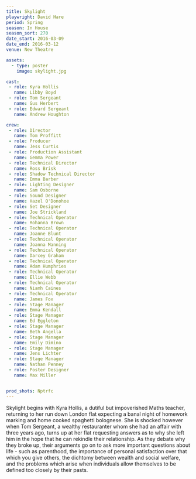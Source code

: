 ```yaml
---
title: Skylight
playwright: David Hare
period: Spring
season: In House
season_sort: 270
date_start: 2016-03-09
date_end: 2016-03-12
venue: New Theatre

assets:
  - type: poster
    image: skylight.jpg

cast:
 - role: Kyra Hollis
   name: Libby Boyd
 - role: Tom Sergeant
   name: Gus Herbert
 - role: Edward Sergeant
   name: Andrew Houghton

crew:
 - role: Director
   name: Tom Proffitt
 - role: Producer
   name: Jess Curtis
 - role: Production Assistant
   name: Gemma Power
 - role: Technical Director
   name: Ross Brisk
 - role: Shadow Technical Director
   name: Emma Barber
 - role: Lighting Designer
   name: Sam Osborne
 - role: Sound Designer
   name: Hazel O'Donohoe
 - role: Set Designer
   name: Joe Strickland
 - role: Technical Operator
   name: Rohanna Brown
 - role: Technical Operator
   name: Joanne Blunt
 - role: Technical Operator
   name: Joanna Manning
 - role: Technical Operator
   name: Darcey Graham
 - role: Technical Operator
   name: Adam Humphries
 - role: Technical Operator
   name: Ellie Webb
 - role: Technical Operator
   name: Niamh Caines
 - role: Technical Operator
   name: James Fox
 - role: Stage Manager
   name: Emma Kendall
 - role: Stage Manager
   name: Ed Eggleton
 - role: Stage Manager
   name: Beth Angella
 - role: Stage Manager
   name: Emily Dimino
 - role: Stage Manager
   name: Jens Lichter
 - role: Stage Manager
   name: Nathan Penney
 - role: Poster Designer
   name: Max Miller


prod_shots: Nptrfc
---
```


Skylight begins with Kyra Hollis, a dutiful but impoverished Maths teacher, returning to her run down London flat expecting a banal night of homework marking and home cooked spaghetti bolognese. She is shocked however when Tom Sergeant, a wealthy restauranter whom she had an affair with three years ago, turns up at her flat requesting answers as to why she left him in the hope that he can rekindle their relationship. As they debate why they broke up, their arguments go on to ask more important questions about life - such as parenthood, the importance of personal satisfaction over that which you give others, the dichtomy between wealth and social welfare, and the problems which arise when individuals allow themselves to be defined too closely by their pasts.
